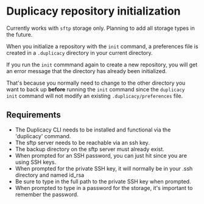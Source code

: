 # Duplicacy repository initialization

Currently works with `sftp` storage only. Planning to add all storage types in the future.

When you initialize a repository with the `init` command, a preferences file is created in a `.duplicacy` directory in your current directory.

If you run the `init` commmand again to create a new repository, you will get an error message that the directory has already been initialized.

That's because you normally need to change to the other directory you want to back up **before** running the `init` command since the `duplicacy init` command will not modify an existing `.duplicacy/preferences` file.

## Requirements

* The Duplicacy CLI needs to be installed and functional via the 'duplicacy' command.
* The sftp server needs to be reachable via an ssh key.
* The backup directory on the sftp server must already exist.
* When prompted for an SSH password, you can just hit <enter> since you are using SSH keys.
* When prompted for the private SSH key, it will normally be in your .ssh directory and named id_rsa
* Be sure to type in the full path to the private SSH key when prompted.
* When prompted to type in a password for the storage, it's important to remember the password.
